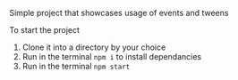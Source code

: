 Simple project that showcases usage of events and tweens

To start the project 

1. Clone it into a directory by your choice
2. Run in the terminal ```npm i``` to install dependancies
3. Run in the terminal ```npm start```
